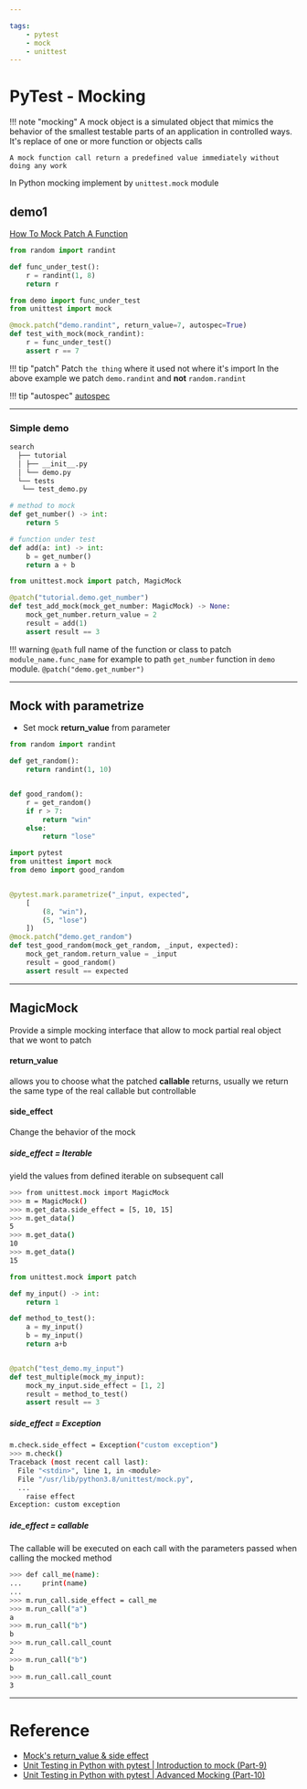 ```yaml
---

tags:
    - pytest
    - mock
    - unittest
---
```

# PyTest - Mocking

!!! note "mocking"
    A mock object is a simulated object that mimics the behavior of the smallest testable parts of an application in controlled ways. It's replace of one or more function or objects calls

    A mock function call return a predefined value immediately without doing any work

In Python mocking implement by `unittest.mock` module


## demo1
[How To Mock Patch A Function](https://youtu.be/ClAdw7ZJf5E?list=PLJsmaNFr5mNqSeuNepT3IaMrgzRMm9lQR)

```python title="demo.py"
from random import randint

def func_under_test():
    r = randint(1, 8)
    return r
```

```python title="test_demo.py"
from demo import func_under_test
from unittest import mock

@mock.patch("demo.randint", return_value=7, autospec=True)
def test_with_mock(mock_randint):
    r = func_under_test()
    assert r == 7
```

!!! tip "patch"
    Patch `the thing` where it used 
    not where it's import
    In the above example we patch `demo.randint` and **not** `random.randint`
     

!!! tip "autospec"
    [autospec](https://stackoverflow.com/questions/35915703/when-using-unittest-mock-patch-why-is-autospec-not-true-by-default)


---

### Simple demo

```bash title="project"
search
  ├── tutorial
  │ ├── __init__.py
  │ └── demo.py
  └── tests
   └── test_demo.py
```

```python title="demo.py"
# method to mock
def get_number() -> int:
    return 5

# function under test
def add(a: int) -> int:
    b = get_number()
    return a + b
```
     
```python title="test_demo.py"
from unittest.mock import patch, MagicMock

@patch("tutorial.demo.get_number")
def test_add_mock(mock_get_number: MagicMock) -> None:
    mock_get_number.return_value = 2
    result = add(1)
    assert result == 3
```

!!! warning
    `@path` full name of the function or class to patch `module_name.func_name` for example to path `get_number` function in `demo` module. `@patch("demo.get_number")`
     

---

## Mock with parametrize
- Set mock **return_value** from parameter


```python title="demo.py"
from random import randint

def get_random():
    return randint(1, 10)


def good_random():
    r = get_random()
    if r > 7:
        return "win"
    else:
        return "lose"
```

```python title="test_demo.py"
import pytest
from unittest import mock
from demo import good_random


@pytest.mark.parametrize("_input, expected", 
    [
        (8, "win"),
        (5, "lose")
    ])
@mock.patch("demo.get_random")
def test_good_random(mock_get_random, _input, expected):
    mock_get_random.return_value = _input
    result = good_random()
    assert result == expected

```

---

## MagicMock
Provide a simple mocking interface that allow to mock partial real object that we wont to patch

#### return_value
allows you to choose what the patched **callable** returns,
usually  we return the same type of the real callable but controllable

#### side_effect
Change the behavior of the mock

##### side_effect = Iterable
yield the values from defined iterable on subsequent call

```bash
>>> from unittest.mock import MagicMock
>>> m = MagicMock()
>>> m.get_data.side_effect = [5, 10, 15]
>>> m.get_data()
5
>>> m.get_data()
10
>>> m.get_data()
15
```

```python
from unittest.mock import patch

def my_input() -> int:
    return 1

def method_to_test():
    a = my_input()
    b = my_input()
    return a+b


@patch("test_demo.my_input")
def test_multiple(mock_my_input):
    mock_my_input.side_effect = [1, 2]
    result = method_to_test()
    assert result == 3
```

##### side_effect = Exception

```bash
m.check.side_effect = Exception("custom exception")
>>> m.check()
Traceback (most recent call last):
  File "<stdin>", line 1, in <module>
  File "/usr/lib/python3.8/unittest/mock.py", 
  ...
    raise effect
Exception: custom exception
```

##### ide_effect = callable

The callable will be executed on each call with the parameters passed when calling the mocked method

```bash
>>> def call_me(name):
...     print(name)
... 
>>> m.run_call.side_effect = call_me
>>> m.run_call("a")
a
>>> m.run_call("b")
b
>>> m.run_call.call_count
2
>>> m.run_call("b")
b
>>> m.run_call.call_count
3
```


---

# Reference
- [Mock's return_value & side effect](https://thedmitry.pw/blog/2020/12/mocks-side-effect/)
- [ Unit Testing in Python with pytest | Introduction to mock (Part-9) ](https://youtu.be/dw2eNCzwBkk)
- [Unit Testing in Python with pytest | Advanced Mocking (Part-10)](https://youtu.be/M46H4GIdfl0)